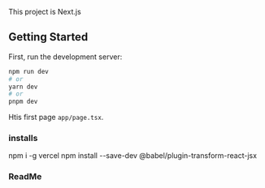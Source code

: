 This project is Next.js

## Getting Started

First, run the development server:

```bash
npm run dev
# or
yarn dev
# or
pnpm dev
```

Htis first page `app/page.tsx`.

### installs ###

npm i -g vercel
npm install --save-dev @babel/plugin-transform-react-jsx

### ReadMe #